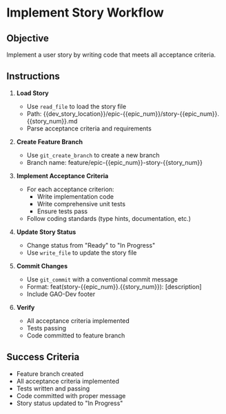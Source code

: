 # Implement Story Workflow

## Objective
Implement a user story by writing code that meets all acceptance criteria.

## Instructions

1. **Load Story**
   - Use `read_file` to load the story file
   - Path: {{dev_story_location}}/epic-{{epic_num}}/story-{{epic_num}}.{{story_num}}.md
   - Parse acceptance criteria and requirements

2. **Create Feature Branch**
   - Use `git_create_branch` to create a new branch
   - Branch name: feature/epic-{{epic_num}}-story-{{story_num}}

3. **Implement Acceptance Criteria**
   - For each acceptance criterion:
     - Write implementation code
     - Write comprehensive unit tests
     - Ensure tests pass
   - Follow coding standards (type hints, documentation, etc.)

4. **Update Story Status**
   - Change status from "Ready" to "In Progress"
   - Use `write_file` to update the story file

5. **Commit Changes**
   - Use `git_commit` with a conventional commit message
   - Format: feat(story-{{epic_num}}.{{story_num}}): [description]
   - Include GAO-Dev footer

6. **Verify**
   - All acceptance criteria implemented
   - Tests passing
   - Code committed to feature branch

## Success Criteria
- Feature branch created
- All acceptance criteria implemented
- Tests written and passing
- Code committed with proper message
- Story status updated to "In Progress"
